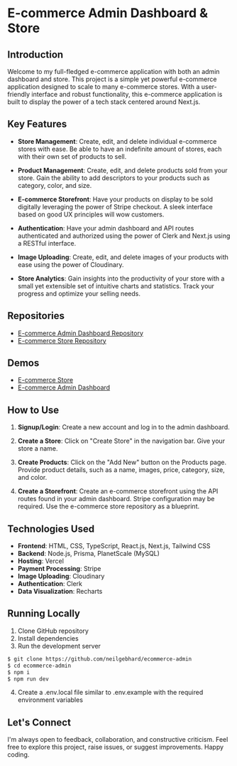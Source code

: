# E-commerce Admin Dashboard & Store

## Introduction

Welcome to my full-fledged e-commerce application with both an admin dashboard and store. This project is a simple yet powerful e-commerce application designed to scale to many e-commerce stores. With a user-friendly interface and robust functionality, this e-commerce application is built to display the power of a tech stack centered around Next.js.

## Key Features

- **Store Management**: Create, edit, and delete individual e-commerce stores with ease. Be able to have an indefinite amount of stores, each with their own set of products to sell.

- **Product Management**: Create, edit, and delete products sold from your store. Gain the ability to add descriptors to your products such as category, color, and size.

- **E-commerce Storefront**: Have your products on display to be sold digitally leveraging the power of Stripe checkout. A sleek interface based on good UX principles will wow customers.

- **Authentication**: Have your admin dashboard and API routes authenticated and authorized using the power of Clerk and Next.js using a RESTful interface.

- **Image Uploading**: Create, edit, and delete images of your products with ease using the power of Cloudinary.

- **Store Analytics**: Gain insights into the productivity of your store with a small yet extensible set of intuitive charts and statistics. Track your progress and optimize your selling needs.

## Repositories

- [E-commerce Admin Dashboard Repository](https://github.com/neilgebhard/ecommerce-admin)
- [E-commerce Store Repository](https://github.com/neilgebhard/ecommerce-store)

## Demos

- [E-commerce Store](https://ecommerce-store-nine-eosin.vercel.app/)
- [E-commerce Admin Dashboard](https://ecommerce-admin-kappa-indol.vercel.app/)

## How to Use

1. **Signup/Login**: Create a new account and log in to the admin dashboard.

2. **Create a Store**: Click on "Create Store" in the navigation bar. Give your store a name.

3. **Create Products**: Click on the "Add New" button on the Products page. Provide product details, such as a name, images, price, category, size, and color.

4. **Create a Storefront**: Create an e-commerce storefront using the API routes found in your admin dashboard. Stripe configuration may be required. Use the e-commerce store repository as a blueprint.

## Technologies Used

- **Frontend**: HTML, CSS, TypeScript, React.js, Next.js, Tailwind CSS
- **Backend**: Node.js, Prisma, PlanetScale (MySQL)
- **Hosting**: Vercel
- **Payment Processing**: Stripe
- **Image Uploading**: Cloudinary
- **Authentication**: Clerk
- **Data Visualization**: Recharts

## Running Locally

1. Clone GitHub repository
2. Install dependencies
3. Run the development server

```bash
$ git clone https://github.com/neilgebhard/ecommerce-admin
$ cd ecommerce-admin
$ npm i
$ npm run dev
```

4. Create a .env.local file similar to .env.example with the required environment variables

## Let's Connect

I'm always open to feedback, collaboration, and constructive criticism. Feel free to explore this project, raise issues, or suggest improvements. Happy coding.
